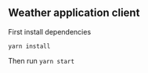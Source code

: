 ## Weather application client

First install dependencies

```
yarn install
```

Then run `yarn start`
